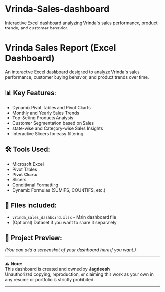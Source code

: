 # Vrinda-Sales-dashboard
Interactive Excel dashboard analyzing Vrinda's sales performance, product trends, and customer behavior.
# Vrinda Sales Report (Excel Dashboard)

An interactive Excel dashboard designed to analyze Vrinda's sales performance, customer buying behavior, and product trends over time.

## 📊 Key Features:
- Dynamic Pivot Tables and Pivot Charts
- Monthly and Yearly Sales Trends
- Top-Selling Products Analysis
- Customer Segmentation based on Sales
- state-wise and Category-wise Sales Insights
- Interactive Slicers for easy filtering

## 🛠️ Tools Used:
- Microsoft Excel
- Pivot Tables
- Pivot Charts
- Slicers
- Conditional Formatting
- Dynamic Formulas (SUMIFS, COUNTIFS, etc.)

## 📂 Files Included:
- `vrinda_sales_dashboard.xlsx` - Main dashboard file
- (Optional) Dataset if you want to share it separately

## 📸 Project Preview:
*(You can add a screenshot of your dashboard here if you want.)*

---

⚠️ **Note:**  
This dashboard is created and owned by **Jagdeesh**.  
Unauthorized copying, reproduction, or claiming this work as your own in any resume or portfolio is strictly prohibited.

---
